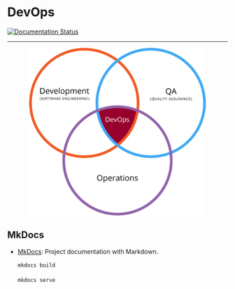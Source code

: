 # DevOps

[![Documentation Status](https://readthedocs.org/projects/devops-cg/badge/?version=latest)](https://devops-cg.readthedocs.io/zh_CN/latest/?badge=latest)

-----

<p align="center">
  <img src="docs/images/DevOps00.png" style="width:80%;">
</p>

## MkDocs

* [MkDocs](https://www.mkdocs.org/): Project documentation with Markdown.

  ```sh
  mkdocs build

  mkdocs serve
  ```

